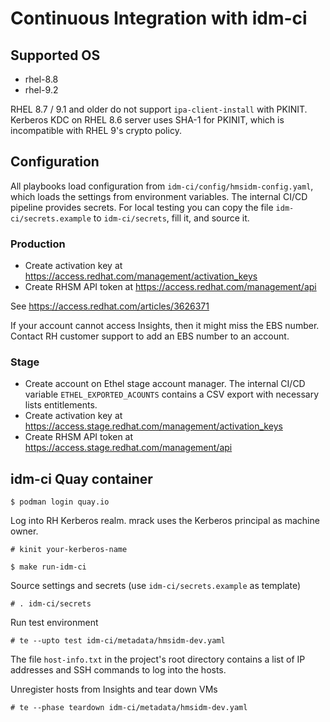 # Continuous Integration with idm-ci

## Supported OS

- rhel-8.8
- rhel-9.2

RHEL 8.7 / 9.1 and older do not support `ipa-client-install` with PKINIT.
Kerberos KDC on RHEL 8.6 server uses SHA-1 for PKINIT, which is
incompatible with RHEL 9's crypto policy.

## Configuration

All playbooks load configuration from `idm-ci/config/hmsidm-config.yaml`,
which loads the settings from environment variables. The internal
CI/CD pipeline provides secrets. For local testing you can copy the file
`idm-ci/secrets.example` to `idm-ci/secrets`, fill it, and source it.

### Production

- Create activation key at https://access.redhat.com/management/activation_keys
- Create RHSM API token at https://access.redhat.com/management/api

See https://access.redhat.com/articles/3626371

If your account cannot access Insights, then it might miss the EBS
number. Contact RH customer support to add an EBS number to an account.

### Stage

- Create account on Ethel stage account manager. The internal CI/CD variable
  `ETHEL_EXPORTED_ACOUNTS` contains a CSV export with necessary lists
  entitlements.
- Create activation key at https://access.stage.redhat.com/management/activation_keys
- Create RHSM API token at https://access.stage.redhat.com/management/api

## idm-ci Quay container

```
$ podman login quay.io
```

Log into RH Kerberos realm. mrack uses the Kerberos principal as machine owner.

```
# kinit your-kerberos-name
```

```
$ make run-idm-ci
```

Source settings and secrets (use `idm-ci/secrets.example` as template)

```
# . idm-ci/secrets
```

Run test environment

```
# te --upto test idm-ci/metadata/hmsidm-dev.yaml
```

The file `host-info.txt` in the project's root directory contains a list
of IP addresses and SSH commands to log into the hosts.

Unregister hosts from Insights and tear down VMs

```
# te --phase teardown idm-ci/metadata/hmsidm-dev.yaml
```
